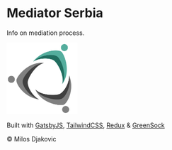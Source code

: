# Mediator Serbia
Info on mediation process.

<img alt="Mediator Serbia logo" src="./src/images/mediator-logo.svg" width="160" />

Built with
[GatsbyJS](https://www.gatsbyjs.org/),
[TailwindCSS](https://tailwindcss.com/), 
[Redux](https://redux.js.org/) &
[GreenSock](https://greensock.com/)

© Milos Djakovic